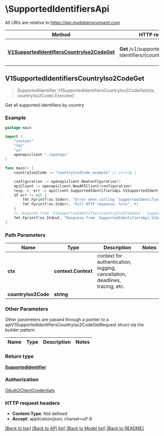 # \SupportedIdentifiersApi

All URIs are relative to *https://api.mydatamyconsent.com*

Method | HTTP request | Description
------------- | ------------- | -------------
[**V1SupportedIdentifiersCountryIso2CodeGet**](SupportedIdentifiersApi.md#V1SupportedIdentifiersCountryIso2CodeGet) | **Get** /v1/supported-identifiers/{country_iso2_code} | Get all supported identifiers by country.



## V1SupportedIdentifiersCountryIso2CodeGet

> SupportedIdentifier V1SupportedIdentifiersCountryIso2CodeGet(ctx, countryIso2Code).Execute()

Get all supported identifiers by country.

### Example

```go
package main

import (
    "context"
    "fmt"
    "os"
    openapiclient "./openapi"
)

func main() {
    countryIso2Code := "countryIso2Code_example" // string | 

    configuration := openapiclient.NewConfiguration()
    apiClient := openapiclient.NewAPIClient(configuration)
    resp, r, err := apiClient.SupportedIdentifiersApi.V1SupportedIdentifiersCountryIso2CodeGet(context.Background(), countryIso2Code).Execute()
    if err != nil {
        fmt.Fprintf(os.Stderr, "Error when calling `SupportedIdentifiersApi.V1SupportedIdentifiersCountryIso2CodeGet``: %v\n", err)
        fmt.Fprintf(os.Stderr, "Full HTTP response: %v\n", r)
    }
    // response from `V1SupportedIdentifiersCountryIso2CodeGet`: SupportedIdentifier
    fmt.Fprintf(os.Stdout, "Response from `SupportedIdentifiersApi.V1SupportedIdentifiersCountryIso2CodeGet`: %v\n", resp)
}
```

### Path Parameters


Name | Type | Description  | Notes
------------- | ------------- | ------------- | -------------
**ctx** | **context.Context** | context for authentication, logging, cancellation, deadlines, tracing, etc.
**countryIso2Code** | **string** |  | 

### Other Parameters

Other parameters are passed through a pointer to a apiV1SupportedIdentifiersCountryIso2CodeGetRequest struct via the builder pattern


Name | Type | Description  | Notes
------------- | ------------- | ------------- | -------------


### Return type

[**SupportedIdentifier**](SupportedIdentifier.md)

### Authorization

[OAuth2ClientCredentials](../README.md#OAuth2ClientCredentials)

### HTTP request headers

- **Content-Type**: Not defined
- **Accept**: application/json; charset=utf-8

[[Back to top]](#) [[Back to API list]](../README.md#documentation-for-api-endpoints)
[[Back to Model list]](../README.md#documentation-for-models)
[[Back to README]](../README.md)

